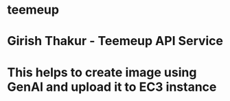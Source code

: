 # teemeup
# Girish Thakur - Teemeup API Service
# This helps to create image using GenAI and upload it to EC3 instance
